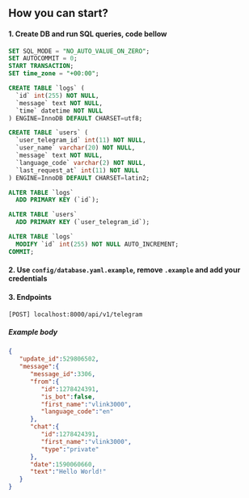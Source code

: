 ## How you can start?

#### 1. Create DB and run SQL queries, code bellow
```sql
SET SQL_MODE = "NO_AUTO_VALUE_ON_ZERO";
SET AUTOCOMMIT = 0;
START TRANSACTION;
SET time_zone = "+00:00";

CREATE TABLE `logs` (
  `id` int(255) NOT NULL,
  `message` text NOT NULL,
  `time` datetime NOT NULL
) ENGINE=InnoDB DEFAULT CHARSET=utf8;

CREATE TABLE `users` (
  `user_telegram_id` int(11) NOT NULL,
  `user_name` varchar(20) NOT NULL,
  `message` text NOT NULL,
  `language_code` varchar(2) NOT NULL,
  `last_request_at` int(11) NOT NULL
) ENGINE=InnoDB DEFAULT CHARSET=latin2;

ALTER TABLE `logs`
  ADD PRIMARY KEY (`id`);

ALTER TABLE `users`
  ADD PRIMARY KEY (`user_telegram_id`);

ALTER TABLE `logs`
  MODIFY `id` int(255) NOT NULL AUTO_INCREMENT;
COMMIT;

```

#### 2. Use ```config/database.yaml.example```, remove ```.example``` and add your credentials

#### 3. Endpoints
    [POST] localhost:8000/api/v1/telegram
##### Example body
```json
{
   "update_id":529806502,
   "message":{
      "message_id":3306,
      "from":{
         "id":1278424391,
         "is_bot":false,
         "first_name":"vlink3000",
         "language_code":"en"
      },
      "chat":{
         "id":1278424391,
         "first_name":"vlink3000",
         "type":"private"
      },
      "date":1590060660,
      "text":"Hello World!"
   }
}
```